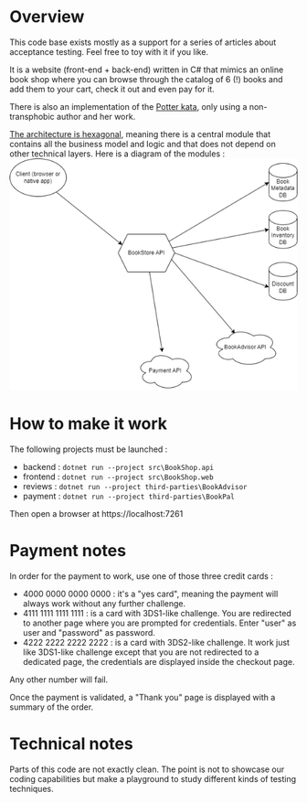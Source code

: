 # Overview

This code base exists mostly as a support for a series of articles about acceptance testing. Feel free to toy with it if you like.

It is a website (front-end + back-end) written in C# that mimics an online book shop where you can browse through the catalog of 6 (!) books and add them to your cart, check it out and even pay for it.

There is also an implementation of the [Potter kata](https://codingdojo.org/kata/Potter/), only using a non-transphobic author and her work.

[The architecture is hexagonal](https://tpierrain.blogspot.com/2020/11/hexagonal-or-not-hexagonal.html), meaning there is a central module that contains all the business model and logic and that does not depend on other technical layers. Here is a diagram of the modules :
![Technical architecture](docs/Technical_Architecture.png)

# How to make it work

The following projects must be launched :
- backend : `dotnet run --project src\BookShop.api`
- frontend : `dotnet run --project src\BookShop.web`
- reviews : `dotnet run --project third-parties\BookAdvisor`
- payment : `dotnet run --project third-parties\BookPal`

Then open a browser at https://localhost:7261

# Payment notes

In order for the payment to work, use one of those three credit cards :
- 4000 0000 0000 0000 : it's a "yes card", meaning the payment will always work without any further challenge.
- 4111 1111 1111 1111 : is a card with 3DS1-like challenge. You are redirected to another page where you are prompted for credentials. Enter "user" as user and "password" as password.
- 4222 2222 2222 2222 : is a card with 3DS2-like challenge. It work just like 3DS1-like challenge except that you are not redirected to a dedicated page, the credentials are displayed inside the checkout page.

Any other number will fail.

Once the payment is validated, a "Thank you" page is displayed with a summary of the order.

# Technical notes

Parts of this code are not exactly clean. The point is not to showcase our coding capabilities but make a playground to study different kinds of testing techniques.
